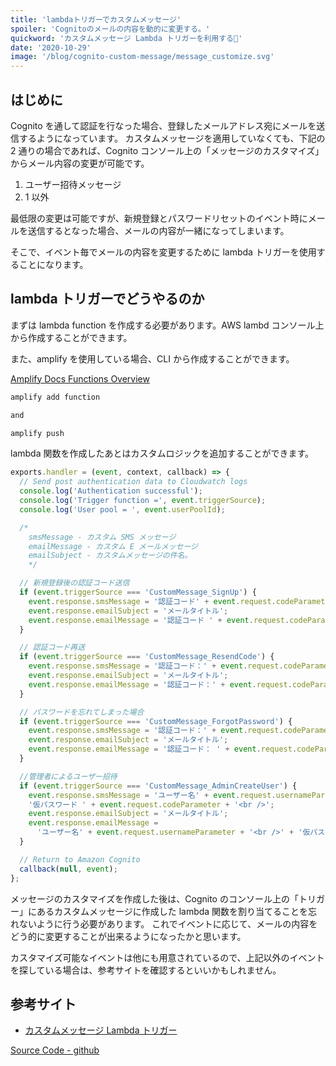 ```yaml
---
title: 'lambdaトリガーでカスタムメッセージ'
spoiler: 'Cognitoのメールの内容を動的に変更する。'
quickword: 'カスタムメッセージ Lambda トリガーを利用する📮'
date: '2020-10-29'
image: '/blog/cognito-custom-message/message_customize.svg'
---
```


## はじめに

Cognito を通して認証を行なった場合、登録したメールアドレス宛にメールを送信するようになっています。
カスタムメッセージを適用していなくても、下記の 2 通りの場合であれば、Cognito コンソール上の「メッセージのカスタマイズ」からメール内容の変更が可能です。

1. ユーザー招待メッセージ
2. 1 以外

最低限の変更は可能ですが、新規登録とパスワードリセットのイベント時にメールを送信するとなった場合、メールの内容が一緒になってしまいます。

そこで、イベント毎でメールの内容を変更するために lambda トリガーを使用することになります。

## lambda トリガーでどうやるのか

まずは lambda function を作成する必要があります。AWS lambd コンソール上から作成することができます。

また、amplify を使用している場合、CLI から作成することができます。

[Amplify Docs Functions Overview](https://docs.amplify.aws/cli/function#function-templates)

```bash
amplify add function

and

amplify push
```

lambda 関数を作成したあとはカスタムロジックを追加することができます。

```javascript
exports.handler = (event, context, callback) => {
  // Send post authentication data to Cloudwatch logs
  console.log('Authentication successful');
  console.log('Trigger function =', event.triggerSource);
  console.log('User pool = ', event.userPoolId);

  /*
	smsMessage - カスタム SMS メッセージ
	emailMessage - カスタム E メールメッセージ
	emailSubject - カスタムメッセージの件名。
	*/

  // 新規登録後の認証コード送信
  if (event.triggerSource === 'CustomMessage_SignUp') {
    event.response.smsMessage = '認証コード' + event.request.codeParameter;
    event.response.emailSubject = 'メールタイトル';
    event.response.emailMessage = '認証コード ' + event.request.codeParameter;
  }

  // 認証コード再送
  if (event.triggerSource === 'CustomMessage_ResendCode') {
    event.response.smsMessage = '認証コード：' + event.request.codeParameter + '<br />';
    event.response.emailSubject = 'メールタイトル';
    event.response.emailMessage = '認証コード：' + event.request.codeParameter + '<br />';
  }

  // パスワードを忘れてしまった場合
  if (event.triggerSource === 'CustomMessage_ForgotPassword') {
    event.response.smsMessage = '認証コード：' + event.request.codeParameter;
    event.response.emailSubject = 'メールタイトル';
    event.response.emailMessage = '認証コード： ' + event.request.codeParameter;
  }

  //管理者によるユーザー招待
  if (event.triggerSource === 'CustomMessage_AdminCreateUser') {
    event.response.smsMessage = 'ユーザー名' + event.request.usernameParameter + '<br />';
    '仮パスワード ' + event.request.codeParameter + '<br />';
    event.response.emailSubject = 'メールタイトル';
    event.response.emailMessage =
      'ユーザー名' + event.request.usernameParameter + '<br />' + '仮パスワード ' + event.request.codeParameter;
  }

  // Return to Amazon Cognito
  callback(null, event);
};
```

メッセージのカスタマイズを作成した後は、Cognito のコンソール上の「トリガー」にあるカスタムメッセージに作成した lambda 関数を割り当てることを忘れないように行う必要があります。
これでイベントに応じて、メールの内容をどう的に変更することが出来るようになったかと思います。

カスタマイズ可能なイベントは他にも用意されているので、上記以外のイベントを探している場合は、参考サイトを確認するといいかもしれません。

## 参考サイト

- [カスタムメッセージ Lambda トリガー](https://docs.aws.amazon.com/ja_jp/cognito/latest/developerguide/user-pool-lambda-custom-message.html)

[Source Code - github](https://github.com/Yuta07/yutazon.me)
